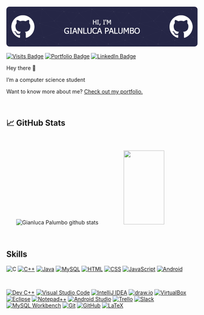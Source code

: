![Header](./banner.png)

[![Visits Badge](https://badges.pufler.dev/visits/gianlucapalumbo0/gianlucapalumbo0)]()
[![Portfolio Badge](https://img.shields.io/badge/Portfolio-Profile-informational?style=flat&logo=portfolio&logoColor=white&color=1CA2F1)]()
[![LinkedIn Badge](https://img.shields.io/badge/LinkedIn-Profile-informational?style=flat&logo=linkedin&logoColor=white&color=0D76A8)](https://www.linkedin.com/in/gianluca-palumbo-1194a927a/)

Hey there 👋

I’m a computer science student  

Want to know more about me? [Check out my portfolio.]()

<br>

## &#x1f4c8; GitHub Stats

<br>

<br>

<div align="center">  
  <img width="51%" height="195px" src="https://github-readme-stats.vercel.app/api?username=gianlucapalumbo0&theme=tokyonight&show_icons=true&hide_border=true&count_private=true" alt="Gianluca Palumbo github stats" /> 
  
  <img width="46%" height="195px" src="https://github-readme-stats.vercel.app/api/top-langs/?username=gianlucapalumbo0&theme=tokyonight&show_icons=true&hide_border=true&layout=compact" />
</div>

<br>
<br>

## Skills
![C](https://img.shields.io/badge/code-C-informational?style=flat&logo=c&logoColor=white)
[![C++](https://img.shields.io/badge/code-C%2B%2B-informational?style=flat&logo=c%2B%2B&logoColor=white)](https://it.wikipedia.org/wiki/C%2B%2B)
[![Java](https://img.shields.io/badge/code-Java-informational?style=flat&logo=java&logoColor=white)](https://www.java.com)
[![MySQL](https://img.shields.io/badge/code-MySQL-informational?style=flat&logo=mysql&logoColor=white)](https://www.mysql.com/)
[![HTML](https://img.shields.io/badge/code-HTML-informational?style=flat&logo=html5&logoColor=white)](https://developer.mozilla.org/en-US/docs/Web/HTML)
[![CSS](https://img.shields.io/badge/code-CSS-informational?style=flat&logo=css3&logoColor=white)](https://developer.mozilla.org/en-US/docs/Web/CSS)
[![JavaScript](https://img.shields.io/badge/code-JavaScript-informational?style=flat&logo=javascript&logoColor=white)](https://developer.mozilla.org/en-US/docs/Web/JavaScript)
[![Android](https://img.shields.io/badge/code-Android-informational?style=flat&logo=android&logoColor=white)](https://developer.android.com/)


<br>


[![Dev C++](https://img.shields.io/badge/Tools-Dev%20C%2B%2B-informational?style=flat&logo=dev-c%2B%2B&logoColor=white)](https://sourceforge.net/projects/orwelldevcpp/)
[![Visual Studio Code](https://img.shields.io/badge/Tools-Visual%20Studio%20Code-informational?style=flat&logo=visual-studio-code&logoColor=white)](https://code.visualstudio.com/)
[![IntelliJ IDEA](https://img.shields.io/badge/Tools-IntelliJ%20IDEA-informational?style=flat&logo=intellij-idea&logoColor=white)](https://www.jetbrains.com/idea/)
[![draw.io](https://img.shields.io/badge/Tools-draw.io-informational?style=flat&logo=draw.io&logoColor=white)](https://www.draw.io/)
[![VirtualBox](https://img.shields.io/badge/Tools-VirtualBox-informational?style=flat&logo=virtualbox&logoColor=white)](https://www.virtualbox.org/)
[![Eclipse](https://img.shields.io/badge/Tools-Eclipse-informational?style=flat&logo=eclipse&logoColor=white)](https://www.eclipse.org/)
[![Notepad++](https://img.shields.io/badge/Tools-Notepad%2B%2B-informational?style=flat&logo=notepad%2B%2B&logoColor=white)](https://notepad-plus-plus.org/)
[![Android Studio](https://img.shields.io/badge/Tools-Android%20Studio-informational?style=flat&logo=android-studio&logoColor=white)](https://developer.android.com/studio)
[![Trello](https://img.shields.io/badge/Tools-Trello-informational?style=flat&logo=trello&logoColor=white)](https://trello.com/)
[![Slack](https://img.shields.io/badge/Tools-Slack-informational?style=flat&logo=slack&logoColor=white)](https://slack.com/)
[![MySQL Workbench](https://img.shields.io/badge/Tools-MySQL%20Workbench-informational?style=flat&logo=mysql&logoColor=white)](https://www.mysql.com/products/workbench/)
[![Git](https://img.shields.io/badge/Tools-Git-informational?style=flat&logo=git&logoColor=white)](https://git-scm.com/)
[![GitHub](https://img.shields.io/badge/Tools-GitHub-informational?style=flat&logo=github&logoColor=white)](https://github.com/)
[![LaTeX](https://img.shields.io/badge/Tools-LaTeX-informational?style=flat&logo=latex&logoColor=white)](https://www.latex-project.org/)








